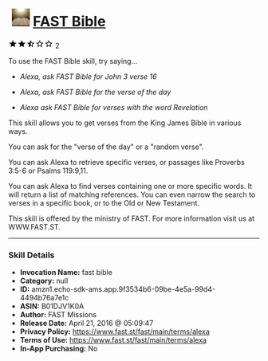# &nbsp;<img src="skill_icon" alt="FAST Bible icon" width="36"> [FAST Bible](http://alexa.amazon.com/#skills/amzn1.echo-sdk-ams.app.9f3534b6-09be-4e5a-99d4-4494b76a7e1c)
![2.5 stars](../../images/ic_star_black_18dp_1x.png)![2.5 stars](../../images/ic_star_black_18dp_1x.png)![2.5 stars](../../images/ic_star_half_black_18dp_1x.png)![2.5 stars](../../images/ic_star_border_black_18dp_1x.png)![2.5 stars](../../images/ic_star_border_black_18dp_1x.png) 2

To use the FAST Bible skill, try saying...

* *Alexa, ask FAST Bible for John 3 verse 16*

* *Alexa, ask FAST Bible for the verse of the day*

* *Alexa ask FAST Bible for verses with the word Revelation*

This skill allows you to get verses from the King James Bible in various ways.

You can ask for the "verse of the day" or a "random verse".

You can ask Alexa to retrieve specific verses, or passages like Proverbs 3:5-6 or Psalms 119:9,11. 

You can ask Alexa to find verses containing one or more specific words. It will return a list of matching references. You can even narrow the search to verses in a specific book, or to the Old or New Testament.

This skill is offered by the ministry of FAST. For more information visit us at WWW.FAST.ST.

***

### Skill Details

* **Invocation Name:** fast bible
* **Category:** null
* **ID:** amzn1.echo-sdk-ams.app.9f3534b6-09be-4e5a-99d4-4494b76a7e1c
* **ASIN:** B01DJV1K0A
* **Author:** FAST Missions
* **Release Date:** April 21, 2016 @ 05:09:47
* **Privacy Policy:** https://www.fast.st/fast/main/terms/alexa
* **Terms of Use:** https://www.fast.st/fast/main/terms/alexa
* **In-App Purchasing:** No
